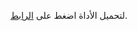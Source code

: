 <!DOCTYPE html>
<html lang="ar">
<head>
    <meta charset="UTF-8">
    <title>تحميل الأداة</title>
</head>
<body>
    <p>
        لتحميل الأداة اضغط على <a href="https://github.com/HeroKiller9/hero-search-tool/raw/main/hero-search-tool.exe" download>الرابط</a>.
    </p>
</body>
</html>
